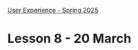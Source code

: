 [User Experience - Spring 2025](https://github.com/arturomorarioja-kea/WD_UX_F25/blob/main/README.md)

# Lesson 8 - 20 March

[--> git pull tmdb]: #
[--> feedback: explain response error handling]: #

[## First Mandatory Assignment exercise solution]: #
[- API Consumption(https://github.com/arturomorarioja/js_tmdb)]: #
[General feedback. Things to improve:]: #
[- Do never use absolute paths (e.g., `"/img"`). Use relative paths instead (e.g., `"img"` or `"./img"`)]: #
[- Try to avoid the use of `innerHTML` when injecting variable values that come from external sources (e.g., user input, an external API). Use a `<template>` and `cloneNode()` instead]: #
[- HTML5 code should not be mixed with XHTML code (e.g., it is `<img>`, not `<img />`)]: #
[- CSS custom properties (variables) must be used for all colours and fonts, and they must be used consistently: just one hardcoded colour can cause grave problems regarding code maintainability]: #
[- Do not expose your private API key in a public GitHub repo. Anyone can steal it and try to attack TMDB on your behalf]: #
[- We are using JavaScript modules, so `DOMContentLoaded` is not necessary. Modules are loaded deferredly by default, so they will start executing only after the DOM content has been loaded]: #

[--> Food Repo. clamp()]: #
[--> Food Repo. Meal 52824 has null ingredients and a non-available video]: #
[--> Food Repo. Video thumbnail: https://img.youtube.com/vi/GsB8ZI5vREA/mqdefault.jpg]: #
[--> Show code samples Append strategies 1 & 2, Document fragment, Basic fetch]: #
[--> Show code samples CSS3 Background(https://codepen.io/arturomorarioja/pen/xxQqRgY), CSS3 Responsive Font and Image(https://codepen.io/arturomorarioja/pen/MWzpJjG)]: #

[## Class takeaways]: #
[Check out:]: #
[- The slide deck **Introduction to JavaScript**, with especial attention to ES modules]: #
[Code samples:]: #
[-->  - Append strategies(https://github.com/arturomorarioja/js_append_strategies)]: #
[-->  - Append strategies 2(https://github.com/arturomorarioja/js_append_strategies_v2)]: #
[-->  - Document fragment(https://codepen.io/arturomorarioja/pen/QwLaVMj)]: #
[-->  - Basic fetch(https://github.com/arturomorarioja/js_basic_fetch)]: #
[  - API consumption(https://github.com/arturomorarioja/kea_js_api_consumption)]: #
[  - ES Modules(https://github.com/arturomorarioja/js_modules)]: #

[## Homework]: #

[** Food Repo **]: #
[We are adding another API, this one internal, for user and favourites management. Find it here(https://github.com/arturomorarioja/food_repo_users_api_v2) and check out its endpoint and installation explanations at `README.md`]: #
